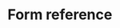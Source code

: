 # Form reference

<!--@include: ./auto-complete-entity.md -->
<!--@include: ./boolean.md -->
<!--@include: ./currency.md -->
<!--@include: ./date.md -->
<!--@include: ./date-time.md -->
<!--@include: ./entity-tree.md -->
<!--@include: ./head-line.md -->
<!--@include: ./list.md -->
<!--@include: ./message.md -->
<!--@include: ./poly-collection.md -->
<!--@include: ./position.md -->
<!--@include: ./slug.md -->
<!--@include: ./unit.md -->
<!--@include: ./wysiwyg.md -->



